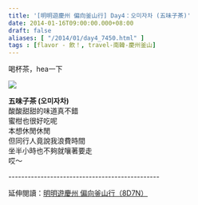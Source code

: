 ```yaml
---
title: '[明明遊慶州 偏向釜山行] Day4：오미자차 (五味子茶)'
date: 2014-01-16T09:00:00.000+08:00
draft: false
aliases: [ "/2014/01/day4_7450.html" ]
tags : [flavor - 飲！, travel-南韓-慶州釜山]
---
```


喝杯茶，hea一下  

![](/images/busanjj4f.jpg)

**五味子茶 (오미자차)**  
酸酸甜甜的味道真不錯  
蜜柑也很好吃呢  
本想休閒休閒  
但同行人竟說我浪費時間  
坐半小時也不夠就嚷著要走  
哎～  
  
\-----------------------------------------------  
  
延伸閱讀：[明明遊慶州 偏向釜山行（8D7N）](https://hidie.net/busanjj8d7n/)
